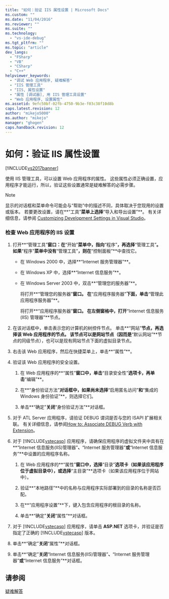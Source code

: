 ```yaml
---
title: "如何：验证 IIS 属性设置 | Microsoft Docs"
ms.custom: ""
ms.date: "11/04/2016"
ms.reviewer: ""
ms.suite: ""
ms.technology: 
  - "vs-ide-debug"
ms.tgt_pltfrm: ""
ms.topic: "article"
dev_langs: 
  - "FSharp"
  - "VB"
  - "CSharp"
  - "C++"
helpviewer_keywords: 
  - "调试 Web 应用程序, 疑难解答"
  - "IIS 管理工具"
  - "IIS, 属性设置"
  - "属性 [调试器], 用 IIS 管理工具设置"
  - "Web 应用程序, 设置属性"
ms.assetid: 9efc50bf-02fb-4750-9b3e-f03c38f10d8b
caps.latest.revision: 12
author: "mikejo5000"
ms.author: "mikejo"
manager: "ghogen"
caps.handback.revision: 12
---
```

# 如何：验证 IIS 属性设置
[!INCLUDE[vs2017banner](../code-quality/includes/vs2017banner.md)]

使用 IIS 管理工具，可以设置 Web 应用程序的属性。  这些属性必须正确设置，应用程序才能运行，所以，验证这些设置通常是疑难解答的必需步骤。  
  
> [!NOTE]
>  显示的对话框和菜单命令可能会与“帮助”中的描述不同，具体取决于您现用的设置或版本。  若要更改设置，请在**“工具”**菜单上选择**“导入和导出设置”**。  有关详细信息，请参阅 [Customizing Development Settings in Visual Studio](http://msdn.microsoft.com/zh-cn/22c4debb-4e31-47a8-8f19-16f328d7dcd3)。  
  
### 检查 Web 应用程序的 IIS 设置  
  
1.  打开**“管理工具”**窗口：在**“开始”**菜单中，指向**“程序”**，再选择**“管理工具”**。  如果**“程序”**菜单中没有**“管理工具”**，则在**“控制面板”**中查找它。  
  
    -   在 Windows 2000 中，选择**“Internet 服务管理器”**。  
  
    -   在 Windows XP 中，选择**“Internet 信息服务”**。  
  
    -   在 Windows Server 2003 中，双击**“管理您的服务器”**。  
  
         将打开**“管理您的服务器”**窗口。  在**“应用程序服务器”**下面，单击**“管理此应用程序服务器”**。  
  
         将打开**“应用程序服务器”**窗口。  在左侧窗格中，打开**“Internet 信息服务 \(IIS\) 管理器”**节点。  
  
2.  在该对话框中，单击表示您的计算机的树控件节点。  单击**“网站”**节点，再选择该 Web 应用程序的节点。  该节点可以是网站节点（因而是**“默认网站”**节点的同级节点），也可以是现有网站节点下面的虚拟目录节点。  
  
3.  右击该 Web 应用程序，然后在快捷菜单上，单击**“属性”**。  
  
4.  验证该 Web 应用程序的安全设置。  
  
    1.  在 Web 应用程序的**“属性”**窗口中，单击**“目录安全性”**选项卡，再单击**“编辑”**。  
  
    2.  在**“身份验证方法”**对话框中，如果尚未选择**“启用匿名访问”**和**“集成的 Windows 身份验证”**，则选择它们。  
  
    3.  单击**“确定”**关闭**“身份验证方法”**对话框。  
  
5.  对于 ATL Server 应用程序，请验证 DEBUG 谓词是否与您的 ISAPI 扩展相关联。  有关详细信息，请参阅[How to: Associate DEBUG Verb with Extension](http://msdn.microsoft.com/zh-cn/50d261d3-4bd4-41c0-b44e-3591086f121e)。  
  
6.  对于 [!INCLUDE[vstecasp](../code-quality/includes/vstecasp_md.md)] 应用程序，请确保应用程序的虚拟文件夹中具有在**“Internet 信息服务\(IIS\)管理器”**、**“Internet 服务管理器”**或**“Internet 信息服务”**中设置的应用程序名称。  
  
    1.  在 Web 应用程序的**“属性”**窗口中，选择**“目录”**选项卡（如果该应用程序位于虚拟目录中），或选择**“主目录”**选项卡（如果该应用程序位于网站中）。  
  
    2.  验证**“本地路径”**中的名称与应用程序实际部署到的目录的名称是否匹配。  
  
    3.  在**“应用程序设置”**下，键入包含应用程序的根目录的名称。  
  
    4.  单击**“确定”**关闭**“属性”**对话框。  
  
7.  对于 [!INCLUDE[vstecasp](../code-quality/includes/vstecasp_md.md)] 应用程序，请单击 **ASP.NET** 选项卡，并验证是否指定了正确的 [!INCLUDE[vstecasp](../code-quality/includes/vstecasp_md.md)] 版本。  
  
8.  单击**“确定”**关闭**“属性”**对话框。  
  
9. 单击**“确定”**关闭**“Internet 信息服务\(IIS\)管理器”**、**“Internet 服务管理器”**或**“Internet 信息服务”**对话框。  
  
## 请参阅  
 [疑难解答](../debugger/debugging-web-applications-troubleshooting.md)